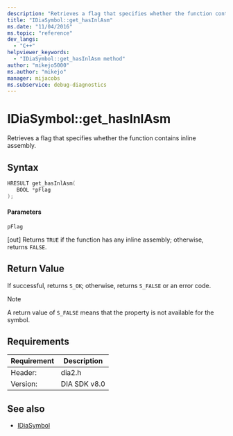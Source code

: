 ```yaml
---
description: "Retrieves a flag that specifies whether the function contains inline assembly."
title: "IDiaSymbol::get_hasInlAsm"
ms.date: "11/04/2016"
ms.topic: "reference"
dev_langs:
  - "C++"
helpviewer_keywords:
  - "IDiaSymbol::get_hasInlAsm method"
author: "mikejo5000"
ms.author: "mikejo"
manager: mijacobs
ms.subservice: debug-diagnostics
---
```

# IDiaSymbol::get_hasInlAsm

Retrieves a flag that specifies whether the function contains inline assembly.

## Syntax

```C++
HRESULT get_hasInlAsm(
   BOOL *pFlag
);
```

#### Parameters
 `pFlag`

[out] Returns `TRUE` if the function has any inline assembly; otherwise, returns `FALSE`.

## Return Value
 If successful, returns `S_OK`; otherwise, returns `S_FALSE` or an error code.

> [!NOTE]
> A return value of `S_FALSE` means that the property is not available for the symbol.

## Requirements

|Requirement|Description|
|-----------------|-----------------|
|Header:|dia2.h|
|Version:|DIA SDK v8.0|

## See also
- [IDiaSymbol](../../debugger/debug-interface-access/idiasymbol.md)

